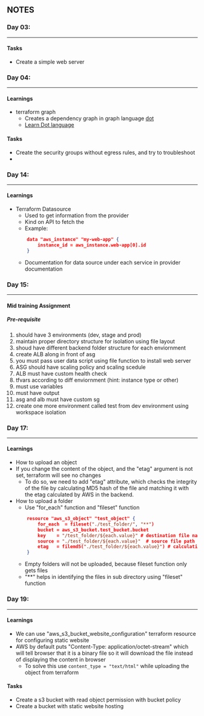 ## NOTES

### Day 03:

---

#### Tasks

* Create a simple web server


### Day 04:

---

#### Learnings

* terraform graph
    * Creates a dependency graph in graph language [dot](https://graphviz.org/doc/info/lang.html)
    * [Learn Dot language](https://www.ocf.berkeley.edu/~eek/index.html/tiny_examples/thinktank/src/gv1.7c/doc/dotguide.pdf)

#### Tasks

* Create the security groups without egress rules, and try to troubleshoot
* 


### Day 14:

---

#### Learnings

* Terraform Datasource
    * Used to get information from the provider
    * Kind on API to fetch the 
    * Example:
    ```json
        data "aws_instance" "my-web-app" {
            instance_id = aws_instance.web-app[0].id
        }
    ```
    * Documentation for data source under each service in provider documentation


### Day 15:

---

#### Mid training Assignment

##### Pre-requisite

1. should have 3 environments (dev, stage and prod)
2. maintain proper directory structure for isolation using file layout
3. shoud have different backend folder structure for each enviornment
4. create ALB along in front of asg
5. you must pass user data script using file function to install web server
6. ASG should have scaling policy and scaling scedule
7. ALB must have custom health check
8. tfvars according to diff enviornment (hint: instance type or other)
9. must use variables
10. must have output
11. asg and alb must have custom sg
12. create one more environment called test from dev environment using workspace isolation


### Day 17:

---

#### Learnings

* How to upload an object
* If you change the content of the object, and the "etag" argument is not set, terraform will see no changes
    * To do so, we need to add "etag" attribute, which checks the integrity of the file by calculating MD5 hash of the file 
        and matching it with the etag calculated by AWS in the backend.
* How to upload a folder
    * Use "for_each" function and "fileset" function
    ```json
        resource "aws_s3_object" "test_object" {
            for_each  = fileset("./test_folder/", "**")
            bucket = aws_s3_bucket.test_bucket.bucket
            key    = "/test_folder/${each.value}" # destination file name
            source = "./test_folder/${each.value}"  # source file path
            etag   = filemd5("./test_folder/${each.value}") # calculating MD5 hash of the file locally and match that with etag in AWS side.
        }
    ```
    * Empty folders will not be uploaded, because fileset function only gets files
    * "**" helps in identifying the files in sub directory using "fileset" function
 
    
### Day 19:

---

#### Learnings

* We can use "aws_s3_bucket_website_configuration" terraform resource for configuring static website
* AWS by default puts "Content-Type: application/octet-stream" which will tell browser that it is a binary file so it will download the file
  instead of displaying the content in browser
    * To solve this use ``content_type = "text/html"`` while uploading the object from terraform

#### Tasks

* Create a s3 bucket with read object permission with bucket policy
* Create a bucket with static website hosting